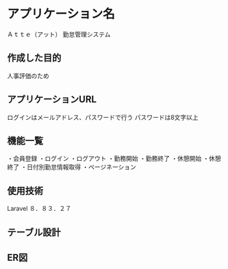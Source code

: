 # アプリケーション名
Ａｔｔｅ（アット）
勤怠管理システム

## 作成した目的
人事評価のため

## アプリケーションURL
ログインはメールアドレス、パスワードで行う
パスワードは8文字以上

## 機能一覧
・会員登録
・ログイン
・ログアウト
・勤務開始
・勤務終了
・休憩開始
・休憩終了
・日付別勤怠情報取得
・ページネーション

## 使用技術
Laravel ８．８３．２７

## テーブル設計

## ER図
